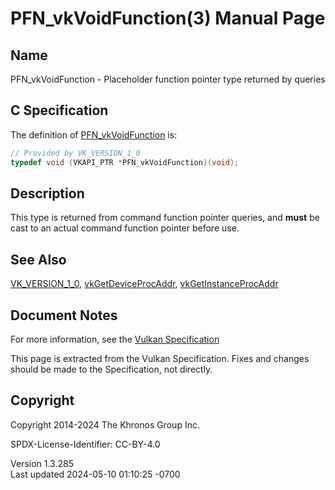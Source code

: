 # PFN_vkVoidFunction(3) Manual Page

## Name

PFN_vkVoidFunction - Placeholder function pointer type returned by
queries



## <a href="#_c_specification" class="anchor"></a>C Specification

The definition of [PFN_vkVoidFunction](https://registry.khronos.org/vulkan/specs/1.3-extensions/man/html/PFN_vkVoidFunction.html) is:

``` c
// Provided by VK_VERSION_1_0
typedef void (VKAPI_PTR *PFN_vkVoidFunction)(void);
```

## <a href="#_description" class="anchor"></a>Description

This type is returned from command function pointer queries, and
**must** be cast to an actual command function pointer before use.

## <a href="#_see_also" class="anchor"></a>See Also

[VK_VERSION_1_0](https://registry.khronos.org/vulkan/specs/1.3-extensions/man/html/VK_VERSION_1_0.html),
[vkGetDeviceProcAddr](https://registry.khronos.org/vulkan/specs/1.3-extensions/man/html/vkGetDeviceProcAddr.html),
[vkGetInstanceProcAddr](https://registry.khronos.org/vulkan/specs/1.3-extensions/man/html/vkGetInstanceProcAddr.html)

## <a href="#_document_notes" class="anchor"></a>Document Notes

For more information, see the <a
href="https://registry.khronos.org/vulkan/specs/1.3-extensions/html/vkspec.html#PFN_vkVoidFunction"
target="_blank" rel="noopener">Vulkan Specification</a>

This page is extracted from the Vulkan Specification. Fixes and changes
should be made to the Specification, not directly.

## <a href="#_copyright" class="anchor"></a>Copyright

Copyright 2014-2024 The Khronos Group Inc.

SPDX-License-Identifier: CC-BY-4.0

Version 1.3.285  
Last updated 2024-05-10 01:10:25 -0700
